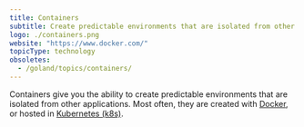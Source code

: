 ```yaml
---
title: Containers
subtitle: Create predictable environments that are isolated from other applications.
logo: ./containers.png
website: "https://www.docker.com/"
topicType: technology
obsoletes:
  - /goland/topics/containers/
---
```


Containers give you the ability to create predictable environments that are isolated from other applications. Most often, they are created with [Docker](https://www.docker.com/), or hosted in [Kubernetes (k8s)](https://kubernetes.io/).

